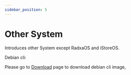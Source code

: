 ```yaml
---
sidebar_position: 5
---
```


# Other System

Introduces other System except RadxaOS and iStoreOS.

Debian cli:

Please go to [Download](../download.md) page to download debian cli image,
